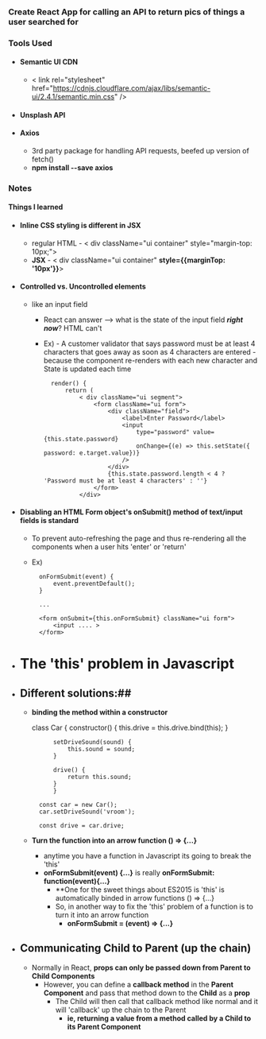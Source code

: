 ### Create React App for calling an API to return pics of things a user searched for 

### Tools Used
- #### Semantic UI CDN
  - < link rel="stylesheet" href="https://cdnjs.cloudflare.com/ajax/libs/semantic-ui/2.4.1/semantic.min.css" />

- #### Unsplash API
- #### Axios
    - 3rd party package for handling API requests, beefed up version of fetch()
    - **npm install --save axios**
  
### Notes
#### Things I learned
- #### Inline CSS styling is different in JSX
    - regular HTML - < div className="ui container" style="margin-top: 10px;">
    - **JSX** - < div className="ui container" **style={{marginTop: '10px'}}**>
- #### Controlled vs. Uncontrolled elements
    - like an input field
        - React can answer --> what is the state of the input field ***right now***? HTML can't 
        - Ex) - A customer validator that says password must be at least 4 characters that goes away as soon as 
                4 characters are entered - because the component re-renders with each new character and State is updated each time

                render() {
                    return (
                        < div className="ui segment">
                            <form className="ui form">
                                <div className="field">
                                    <label>Enter Password</label>
                                    <input 
                                        type="password" value={this.state.password} 
                                        onChange={(e) => this.setState({ password: e.target.value})}
                                    />
                                </div>
                                {this.state.password.length < 4 ? 'Password must be at least 4 characters' : ''}
                            </form>
                        </div>

- #### Disabling an HTML Form object's onSubmit() method of text/input fields is standard
    - To prevent auto-refreshing the page and thus re-rendering all the components when a user hits 'enter' or 'return'
    - Ex)

            onFormSubmit(event) {
                event.preventDefault();
            }

            ...

            <form onSubmit={this.onFormSubmit} className="ui form">
                <input .... >
            </form>


- # The 'this' problem in Javascript
- ## Different solutions:##
    - **binding the method within a constructor**

        class Car {
                constructor() {
                    this.drive = this.drive.bind(this);
                }

                setDriveSound(sound) {
                    this.sound = sound;
                }

                drive() {
                    return this.sound;
                }
                }

            const car = new Car();
            car.setDriveSound('vroom');

            const drive = car.drive;

    
    - **Turn the function into an arrow function () => {...}**
        - anytime you have a function in Javascript its going to break the 'this'
        - **onFormSubmit(event) {...}** is really **onFormSubmit: function(event){...}**
            - **One for the sweet things about ES2015 is 'this' is automatically binded in arrow functions () => {...}
            - So, in another way to fix the 'this' problem of a function is to turn it into an arrow function
                - **onFormSubmit = (event) => {...}**


- ## Communicating Child to Parent (up the chain)
    - Normally in React, **props can only be passed down from Parent to Child Components**
        - However, you can define a **callback method** in the **Parent Component** and pass that method down to the **Child** as a **prop**
            - The Child will then call that callback method like normal and it will 'callback' up the chain to the Parent
                - **ie, returning a value from a method called by a Child to its Parent Component**